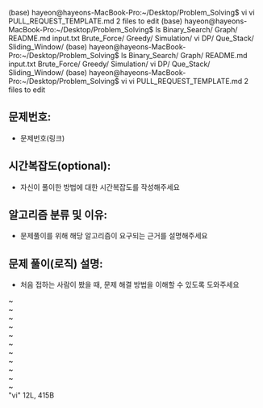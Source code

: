 (base) hayeon@hayeons-MacBook-Pro:~/Desktop/Problem_Solving$ vi vi PULL_REQUEST_TEMPLATE.md
2 files to edit
(base) hayeon@hayeons-MacBook-Pro:~/Desktop/Problem_Solving$ ls
Binary_Search/  Graph/          README.md       input.txt
Brute_Force/    Greedy/         Simulation/     vi
DP/             Que_Stack/      Sliding_Window/
(base) hayeon@hayeons-MacBook-Pro:~/Desktop/Problem_Solving$ ls
Binary_Search/  Graph/          README.md       input.txt
Brute_Force/    Greedy/         Simulation/     vi
DP/             Que_Stack/      Sliding_Window/
(base) hayeon@hayeons-MacBook-Pro:~/Desktop/Problem_Solving$ vi vi PULL_REQUEST_TEMPLATE.md
2 files to edit










## 문제번호:
- 문제번호(링크)

## 시간복잡도(optional):
- 자신이 풀이한 방법에 대한 시간복잡도를 작성해주세요

## 알고리즘 분류 및 이유:
- 문제풀이를 위해 해당 알고리즘이 요구되는 근거를 설명해주세요

## 문제 풀이(로직) 설명:
- 처음 접하는 사람이 봤을 때, 문제 해결 방법을 이해할 수 있도록 도와주세요

~                                                                               
~                                                                               
~                                                                               
~                                                                               
~                                                                               
~                                                                               
~                                                                               
~                                                                               
~                                                                               
~                                                                               
~                                                                               
"vi" 12L, 415B

